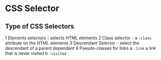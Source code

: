 # CSS Selector

## Type of CSS Selectors
1 Elements selectors - selects HTML elements
2 Class selector - a  `:class` attribute on the HTML elements
3 Descendant Selector - select the descendant of a parent dependant
4 Pseudo-classes for links
  a `:link` a link that is never visited
  b `:visited`